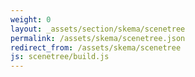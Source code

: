 ```yaml
---
weight: 0
layout: _assets/section/skema/scenetree
permalink: /assets/skema/scenetree.json
redirect_from: /assets/skema/scenetree
js: scenetree/build.js
---
```

